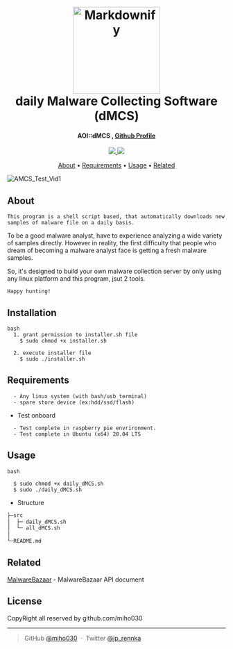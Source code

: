 
<h1 align="center">
  <br>
  <a href="http://www.amitmerchant.com/electron-markdownify"><img src="https://raw.githubusercontent.com/amitmerchant1990/electron-markdownify/master/app/img/markdownify.png" alt="Markdownify" width="200"></a>
  <br>
  daily Malware Collecting Software (dMCS)
  <br>
</h1>

<h4 align="center">AOI::dMCS , <a href="https://github.com/miho030" target="_blank">Github Profile</a></h4>

<p align="center">
  <a href="#">
    <img src="https://img.shields.io/badge/LANG-SHELL-E34F26?style=for-the-badge&logo=HTML5n&logoColor=white">
  </a>
  <a href="#">
    <img src="https://img.shields.io/badge/COMPILER-vi-3776AB?style=for-the-badge&logo=HTML5n&logoColor=white">
  </a>
</p>

<p align="center">
  <a href="#about">About</a> •
  <a href="#Testing Requirements">Requirements</a> •
  <a href="#Structure">Usage</a> •
  <a href="#related">Related</a>
</p>

![AMCS_Test_Vid1](./resource/dMCS_Test_Vid.gif)


## About

```
This program is a shell script based, that automatically downloads new samples of malware file on a daily basis.
```

To be a good malware analyst, have to experience analyzing a wide variety of samples directly. However in reality, the first difficulty that people who dream of becoming a malware analyst face is getting a fresh malware samples.

So, it's designed to build your own malware collection server by only using any linux platform and this program, jsut 2 tools.

```
Happy hunting!
```

## Installation
```
bash
  1. grant permission to installer.sh file
    $ sudo chmod +x installer.sh

  2. execute installer file
    $ sudo ./installer.sh
```


## Requirements

```
  - Any linux system (with bash/usb terminal)
  - spare store device (ex:hdd/ssd/flash)

```

* Test onboard
```
  - Test complete in raspberry pie envrironment.
  - Test complete in Ubuntu (x64) 20.04 LTS
```




## Usage
```
bash

  $ sudo chmod +x daily_dMCS.sh
  $ sudo ./daily_dMCS.sh
```

* Structure

```bash
├─src
│  ├─ daily_dMCS.sh
│  └─ all_dMCS.sh
│
└─README.md
```

## Related
[MalwareBazaar](https://bazaar.abuse.ch/api/) - MalwareBazaar API document



## License
CopyRight all reserved by github.com/miho030

---

> GitHub [@miho030](https://github.com/miho030) &nbsp;&middot;&nbsp;
> Twitter [@jp_rennka](https://twitter.com/jp_Rennka)

